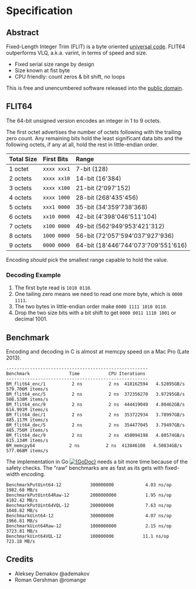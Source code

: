 # Specification

## Abstract

Fixed-Length Integer Trim (FLIT) is a byte oriented
[universal code](https://en.wikipedia.org/wiki/Universal_code_%28data_compression%29).
FLIT64 outperforms VLQ, a.k.a. varint, in terms of speed and size.

* Fixed serial size range by design
* Size known at fist byte
* CPU friendly: count zeros & bit shift, no loops

This is free and unencumbered software released into the
[public domain](http://creativecommons.org/publicdomain/zero/1.0).


## FLIT64

The 64-bit unsigned version encodes an integer in 1 to 9 octets.

The first octet advertises the number of octets following with the trailing
zero count. Any remaining bits hold the least significant data bits and the
following octets, if any at all, hold the rest in little-endian order.

| Total Size | First Bits  | Range                               |
|:-----------|:------------|:------------------------------------|
| 1 octet    | `xxxx xxx1` | 7-bit (128)                         |
| 2 octets   | `xxxx xx10` | 14-bit (16'384)                     |
| 3 octets   | `xxxx x100` | 21-bit (2'097'152)                  |
| 4 octets   | `xxxx 1000` | 28-bit (268'435'456)                |
| 5 octets   | `xxx1 0000` | 35-bit (34'359'738'368)             |
| 6 octets   | `xx10 0000` | 42-bit (4'398'046'511'104)          |
| 7 octets   | `x100 0000` | 49-bit (562'949'953'421'312)        |
| 8 octets   | `1000 0000` | 56-bit (72'057'594'037'927'936)     |
| 9 octets   | `0000 0000` | 64-bit (18'446'744'073'709'551'616) |

Encoding *should* pick the smallest range capable to hold the value.


### Decoding Example

1. The first byte read is `1010 0110`.
2. One tailing zero means we need to read one more byte, which is `0000 1111`.
3. The two bytes in little-endian order make `0000 1111 1010 0110`.
4. Drop the two size bits with a bit shift to get `0000 0011 1110 1001` or decimal 1001.



## Benchmark

Encoding and decoding in C is almost at memcpy speed on a Mac Pro (Late 2013).

```
------------------------------------------------------
Benchmark               Time           CPU Iterations
------------------------------------------------------
BM_flit64_enc/1          2 ns          2 ns  418162594   4.52895GB/s   579.706M items/s
BM_flit64_enc/5          2 ns          2 ns  372356270   3.97295GB/s   508.538M items/s
BM_flit64_enc/9          2 ns          2 ns  444419049   4.80462GB/s   614.991M items/s
BM_flit64_dec/1          2 ns          2 ns  353722934   3.78997GB/s   485.117M items/s
BM_flit64_dec/5          2 ns          2 ns  354477045   3.79497GB/s   485.756M items/s
BM_flit64_dec/9          2 ns          2 ns  450094198   4.80574GB/s   615.134M items/s
BM_memcpy64             2 ns          2 ns  413846108   4.50834GB/s   577.068M items/s
```

The implementation in Go
[![(GoDoc)](https://godoc.org/github.com/pascaldekloe/flit?status.svg)](https://godoc.org/github.com/pascaldekloe/flit)
needs a bit more time because of the safety checks. The "raw" benchmarks are as fast
as its gets with fixed-width encoding.


```
BenchmarkPutUint64-12       	300000000	         4.03 ns/op	1982.68 MB/s
BenchmarkPutUint64Raw-12    	2000000000	         1.95 ns/op	4102.42 MB/s
BenchmarkPutUint64VQL-12    	200000000	         7.63 ns/op	1048.82 MB/s
BenchmarkUint64-12          	300000000	         4.07 ns/op	1966.81 MB/s
BenchmarkUint64Raw-12       	1000000000	         2.15 ns/op	3723.81 MB/s
BenchmarkUint64VQL-12       	100000000	        11.1 ns/op	 723.18 MB/s
```



## Credits

* Aleksey Demakov @ademakov
* Roman Gershman @romange
